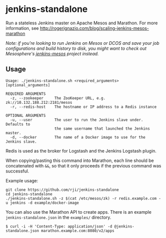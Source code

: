 # jenkins-standalone
Run a stateless Jenkins master on Apache Mesos and Marathon.
For more information, see <http://rogerignazio.com/blog/scaling-jenkins-mesos-marathon>

*Note: if you're looking to run Jenkins on Mesos or DCOS and save your job configurations
and build history to disk, you might want to check out Mesosphere's
[jenkins-mesos][mesosphere-jenkins-mesos] project instead.*

## Usage
```
Usage: ./jenkins-standalone.sh <required_arguments> [optional_arguments]

REQUIRED ARGUMENTS
  -z, --zookeeper     The ZooKeeper URL, e.g. zk://10.132.188.212:2181/mesos
  -r, --redis-host    The hostname or IP address to a Redis instance

OPTIONAL ARGUMENTS
  -u, --user          The user to run the Jenkins slave under. Defaults to
                      the same username that launched the Jenkins master.
  -d, --docker        The name of a Docker image to use for the Jenkins slave.
```

Redis is used as the broker for Logstash and the Jenkins Logstash plugin.

When copying/pasting this command into Marathon, each line should be
concatenated with `&&`, so that it only proceeds if the previous command
was successful.

Example usage:
```
git clone https://github.com/rji/jenkins-standalone
cd jenkins-standalone
./jenkins-standalone.sh -z $(cat /etc/mesos/zk) -r redis.example.com -u jenkins -d example/docker-image
```

You can also use the Marathon API to create apps. There is an example
`jenkins-standalone.json` in the `examples/` directory.

```
$ curl -i -H 'Content-Type: application/json' -d @jenkins-standalone.json marathon.example.com:8080/v2/apps
```

[mesosphere-jenkins-mesos]: https://github.com/mesosphere/jenkins-mesos
